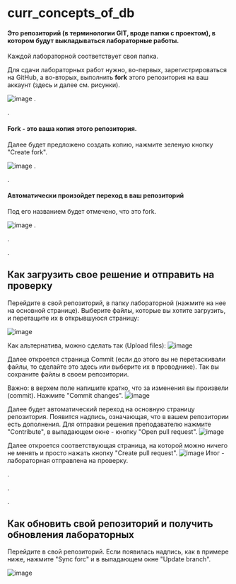 # curr_concepts_of_db

#### Это репозиторий (в терминологии GIT, вроде папки с проектом), в котором будут выкладываться лабораторные работы.
Каждой лабораторной соответствует своя папка. 

Для сдачи лабораторных работ нужно, во-первых, зарегистрироваться на GitHub, а во-вторых, выполнить <b>fork</b> этого репозитория на ваш аккаунт (здесь и далее см. рисунки).

![image](https://github.com/olglukhikh/curr_concepts_of_db/assets/150754630/68e92469-26ae-4232-ad3c-722ae1f151ef)
.

.
#### Fork - это ваша копия этого репозитория. 
Далее будет предложено создать копию, нажмите зеленую кнопку "Create fork".

![image](https://github.com/olglukhikh/curr_concepts_of_db/assets/150754630/740723d8-b0a6-4a4a-8847-4cdbbb6cb8dd)
.

.
#### Автоматически произойдет переход в ваш репозиторий
Под его названием будет отмечено, что это fork.

![image](https://github.com/olglukhikh/curr_concepts_of_db/assets/150754630/6a905286-e129-4ec1-97fd-b8574934fb11)
.

.

.
## Как загрузить свое решение и отправить на проверку
Перейдите в свой репозиторий, в папку лабораторной (нажмите на нее на основной странице). Выберите файлы, которые вы хотите загрузить, и перетащите их в открывшуюся страницу:

![image](https://github.com/olglukhikh/curr_concepts_of_db/assets/150754630/2d8f4285-c883-48e4-9a3a-9493c9a3a1dd)

Как альтернатива, можно сделать так (Upload files):
![image](https://github.com/olglukhikh/curr_concepts_of_db/assets/150754630/5d33e07b-e171-4b25-8b05-8218be62d29e)

Далее откроется страница Commit (если до этого вы не перетаскивали файлы, то сделайте это здесь или выберите их в проводнике). Так вы сохраните файлы в своем репозитории.

Важно: в верхем поле напишите кратко, что за изменения вы произвели (commit). Нажмите "Commit changes".
![image](https://github.com/olglukhikh/curr_concepts_of_db/assets/150754630/29bccf0f-ad10-4974-95bf-5996f6e85455)

Далее будет автоматический переход на основную страницу репозитория. Появится надпись, означающая, что в вашем репозитории есть дополнения. Для отправки решения преподавателю нажмите "Contribute", в выпадающем окне - кнопку "Open pull request".
![image](https://github.com/olglukhikh/curr_concepts_of_db/assets/150754630/ce7ea18e-b9c2-435b-b143-5d2329f70fac)

Далее откроется соответствующая страница, на которой можно ничего не менять и просто нажать кнопку "Create pull request". 
![image](https://github.com/olglukhikh/curr_concepts_of_db/assets/150754630/9b81bc96-a2fc-4354-bb85-2cda6aa0f018)
Итог - лабораторная отправлена на проверку.

.

.

.
## Как обновить свой репозиторий и получить обновления лабораторных
Перейдите в свой репозиторий. Если появилась надпись, как в примере ниже, нажмите "Sync forc" и в выпадающем окне "Update branch". 

![image](https://github.com/olglukhikh/curr_concepts_of_db/assets/150754630/33df55e2-0054-46d8-b6b8-eca0f6a3f3b8)


